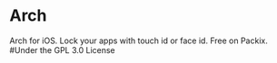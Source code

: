 # Arch
Arch for iOS. Lock your apps with touch id or face id.
Free on Packix.
#Under the GPL 3.0 License